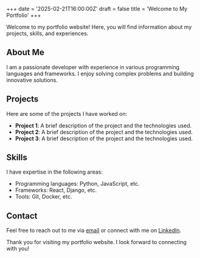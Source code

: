 +++
date = '2025-02-21T16:00:00Z'
draft = false
title = 'Welcome to My Portfolio'
+++

Welcome to my portfolio website! Here, you will find information about my projects, skills, and experiences.

## About Me

I am a passionate developer with experience in various programming languages and frameworks. I enjoy solving complex problems and building innovative solutions.

## Projects

Here are some of the projects I have worked on:
- **Project 1**: A brief description of the project and the technologies used.
- **Project 2**: A brief description of the project and the technologies used.
- **Project 3**: A brief description of the project and the technologies used.

## Skills

I have expertise in the following areas:
- Programming languages: Python, JavaScript, etc.
- Frameworks: React, Django, etc.
- Tools: Git, Docker, etc.

## Contact

Feel free to reach out to me via [email](mailto:your-email@example.com) or connect with me on [LinkedIn](https://www.linkedin.com/in/your-profile).

Thank you for visiting my portfolio website. I look forward to connecting with you!